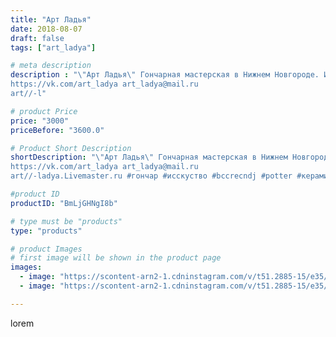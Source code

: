 ```yaml
---
title: "Арт Ладья"
date: 2018-08-07
draft: false
tags: ["art_ladya"]

# meta description
description : "\"Арт Ладья\" Гончарная мастерская в Нижнем Новгороде. Изготовление керамики и мастер//-классы по обучению. 
https://vk.com/art_ladya art_ladya@mail.ru 
art//-l"

# product Price
price: "3000"
priceBefore: "3600.0"

# Product Short Description
shortDescription: "\"Арт Ладья\" Гончарная мастерская в Нижнем Новгороде. Изготовление керамики и мастер//-классы по обучению. 
https://vk.com/art_ladya art_ladya@mail.ru 
art//-ladya.Livemaster.ru #гончар #исскуство #bccrecndj #potter #керамикадляинтерьера #керамикаручнаяработа #гончарнаямастерская #керамиканазаказ #handmade #посудаизглины #керамика #гончарнаяпосуда #эксклюзивнаякерамика #painter #dishes #decor #ceramicar #nntoday #claygoods #restaurant #earthenware #ceramic #design #magic #ceramicart #glass #кружка #clay #mug #авторскаякерамика"

#product ID
productID: "BmLjGHNgI8b"

# type must be "products"
type: "products"

# product Images
# first image will be shown in the product page
images:
  - image: "https://scontent-arn2-1.cdninstagram.com/v/t51.2885-15/e35/40256418_1920669888239155_4887477516454854656_n.jpg?se=7&tp=1&_nc_ht=scontent-arn2-1.cdninstagram.com&_nc_cat=107&_nc_ohc=T5PMQQ0AJoUAX8xQ_VQ&ccb=7-4&oh=45aacbfb6633672e0a167b6ad90a6526&oe=6084517F&_nc_sid=83d603&ig_cache_key=MTg0MDcxNzYzNTE2MTIwNzI4Ng%3D%3D.2-ccb7-4"
  - image: "https://scontent-arn2-1.cdninstagram.com/v/t51.2885-15/e35/39927568_1312188472254322_6205997695681691648_n.jpg?se=7&tp=1&_nc_ht=scontent-arn2-1.cdninstagram.com&_nc_cat=110&_nc_ohc=kqbr-EjFEXgAX91-Nn0&ccb=7-4&oh=591be83b0b4205adf20beef54fb42739&oe=6082FECA&_nc_sid=83d603&ig_cache_key=MTg0MDcxNzY1MzQ5ODg4ODY0OA%3D%3D.2-ccb7-4"

---
```

lorem
